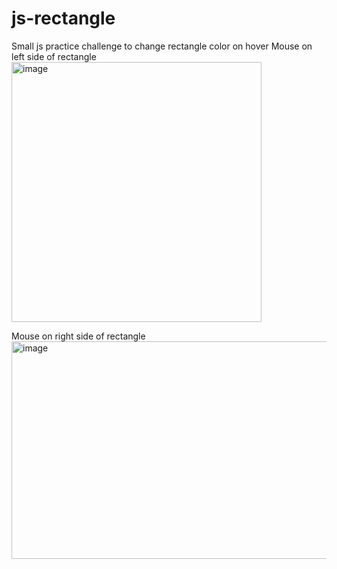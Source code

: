 # js-rectangle
Small js practice challenge to change rectangle color on hover
Mouse on left side of rectangle
<img width="400" height="416" alt="image" src="https://github.com/user-attachments/assets/5dd99f11-5ca1-4429-8109-5dda8e5a1726" />

Mouse on right side of rectangle
<img width="532" height="348" alt="image" src="https://github.com/user-attachments/assets/c34ea2f5-8936-42b8-9897-14da7a5d4cef" />
